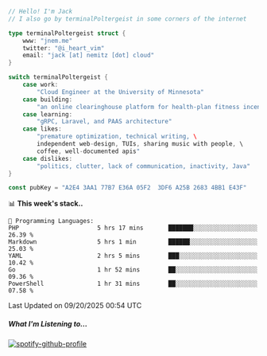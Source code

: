 ```go
// Hello! I'm Jack
// I also go by terminalPoltergeist in some corners of the internet

type terminalPoltergeist struct {
    www: "jnem.me"
    twitter: "@i_heart_vim"
    email: "jack [at] nemitz [dot] cloud"
}

switch terminalPoltergeist {
    case work:
        "Cloud Engineer at the University of Minnesota"
    case building:
        "an online clearinghouse platform for health-plan fitness incentive programs"
    case learning:
        "gRPC, Laravel, and PAAS architecture"
    case likes:
        "premature optimization, technical writing, \
        independent web-design, TUIs, sharing music with people, \
        coffee, well-documented apis"
    case dislikes:
        "politics, clutter, lack of communication, inactivity, Java"
}

const pubKey = "A2E4 3AA1 77B7 E36A 05F2  3DF6 A25B 2683 4BB1 E43F"
```

<!--START_SECTION:waka-->
📊 **This week's stack..** 

```text
💬 Programming Languages: 
PHP                      5 hrs 17 mins       ███████░░░░░░░░░░░░░░░░░░   26.39 % 
Markdown                 5 hrs 1 min         ██████░░░░░░░░░░░░░░░░░░░   25.03 % 
YAML                     2 hrs 5 mins        ███░░░░░░░░░░░░░░░░░░░░░░   10.42 % 
Go                       1 hr 52 mins        ██░░░░░░░░░░░░░░░░░░░░░░░   09.36 % 
PowerShell               1 hr 31 mins        ██░░░░░░░░░░░░░░░░░░░░░░░   07.58 % 
```


 Last Updated on 09/20/2025 00:54 UTC
<!--END_SECTION:waka-->

##### What I'm Listening to...

[![spotify-github-profile](https://jnem.me/listening-item?maxAge=2592000)](https://jnem.me/listening)

